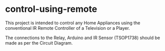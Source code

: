 # control-using-remote
This project is intended to control any Home Appliances using the conventional IR Remote Controller of a Television or a Player.

The connections to the Relay, Arduino and IR Sensor (TSOP1738) should be made as per the Circuit Diagram. 
